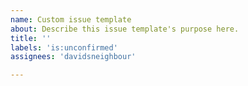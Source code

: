 ```yaml
---
name: Custom issue template
about: Describe this issue template's purpose here.
title: ''
labels: 'is:unconfirmed'
assignees: 'davidsneighbour'

---
```



